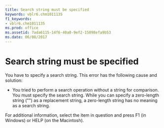 ```yaml
---
title: Search string must be specified
keywords: vblr6.chm1011135
f1_keywords:
- vblr6.chm1011135
ms.prod: office
ms.assetid: 7ada6115-14f6-40a0-9ef2-15098efa9b53
ms.date: 06/08/2017
---
```



# Search string must be specified

You have to specify a search string. This error has the following cause and solution:



- You tried to perform a search operation without a string for comparison. You must specify the search string. While you can specify a zero-length string ("") as a replacement string, a zero-length string has no meaning as a search string.
    

For additional information, select the item in question and press F1 (in Windows) or HELP (on the Macintosh).


